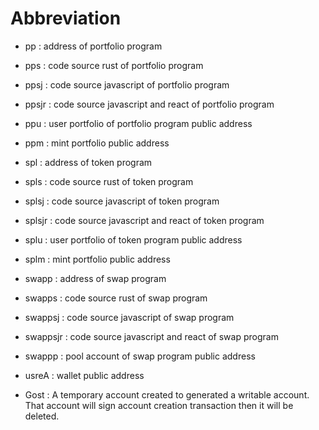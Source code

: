 
# Abbreviation 

* pp : address of portfolio program
* pps : code source rust of portfolio program
* ppsj : code source javascript of portfolio program 
* ppsjr : code source javascript and react of portfolio program 
* ppu : user portfolio of portfolio program public address 
* ppm : mint portfolio public address 

* spl : address of token program 
* spls : code source  rust of token program
* splsj : code source javascript of token program
* splsjr : code source javascript and react  of token program
* splu : user portfolio of token program public address 
* splm : mint portfolio public address 

* swapp : address of swap program
* swapps : code source rust of swap program 
* swappsj : code source javascript of swap program 
* swappsjr : code source javascript and react of swap program 
* swappp : pool account of swap program public address

* usreA : wallet public address 

* Gost : A temporary account created to generated a writable account. That account will sign account creation transaction then it will be deleted.



